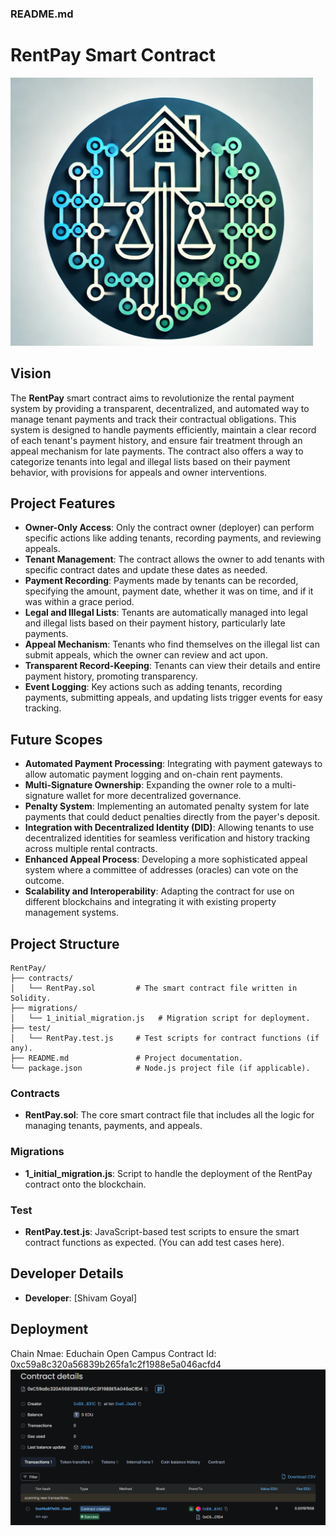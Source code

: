 ### README.md

# RentPay Smart Contract
![alt text](<Screenshot 2024-08-25 122209.png>)
## Vision
The **RentPay** smart contract aims to revolutionize the rental payment system by providing a transparent, decentralized, and automated way to manage tenant payments and track their contractual obligations. This system is designed to handle payments efficiently, maintain a clear record of each tenant's payment history, and ensure fair treatment through an appeal mechanism for late payments. The contract also offers a way to categorize tenants into legal and illegal lists based on their payment behavior, with provisions for appeals and owner interventions.

## Project Features
- **Owner-Only Access**: Only the contract owner (deployer) can perform specific actions like adding tenants, recording payments, and reviewing appeals.
- **Tenant Management**: The contract allows the owner to add tenants with specific contract dates and update these dates as needed.
- **Payment Recording**: Payments made by tenants can be recorded, specifying the amount, payment date, whether it was on time, and if it was within a grace period.
- **Legal and Illegal Lists**: Tenants are automatically managed into legal and illegal lists based on their payment history, particularly late payments.
- **Appeal Mechanism**: Tenants who find themselves on the illegal list can submit appeals, which the owner can review and act upon.
- **Transparent Record-Keeping**: Tenants can view their details and entire payment history, promoting transparency.
- **Event Logging**: Key actions such as adding tenants, recording payments, submitting appeals, and updating lists trigger events for easy tracking.

## Future Scopes
- **Automated Payment Processing**: Integrating with payment gateways to allow automatic payment logging and on-chain rent payments.
- **Multi-Signature Ownership**: Expanding the owner role to a multi-signature wallet for more decentralized governance.
- **Penalty System**: Implementing an automated penalty system for late payments that could deduct penalties directly from the payer's deposit.
- **Integration with Decentralized Identity (DID)**: Allowing tenants to use decentralized identities for seamless verification and history tracking across multiple rental contracts.
- **Enhanced Appeal Process**: Developing a more sophisticated appeal system where a committee of addresses (oracles) can vote on the outcome.
- **Scalability and Interoperability**: Adapting the contract for use on different blockchains and integrating it with existing property management systems.

## Project Structure
```
RentPay/
├── contracts/
│   └── RentPay.sol         # The smart contract file written in Solidity.
├── migrations/
│   └── 1_initial_migration.js   # Migration script for deployment.
├── test/
│   └── RentPay.test.js     # Test scripts for contract functions (if any).
├── README.md               # Project documentation.
└── package.json            # Node.js project file (if applicable).
```

### Contracts
- **RentPay.sol**: The core smart contract file that includes all the logic for managing tenants, payments, and appeals.

### Migrations
- **1_initial_migration.js**: Script to handle the deployment of the RentPay contract onto the blockchain.

### Test
- **RentPay.test.js**: JavaScript-based test scripts to ensure the smart contract functions as expected. (You can add test cases here).

## Developer Details
- **Developer**: [Shivam Goyal]


## Deployment 
Chain Nmae: Educhain Open Campus 
Contract Id: 0xc59a8c320a56839b265fa1c2f1988e5a046acfd4
![alt text](<Screenshot 2024-08-25 132801.png>)




